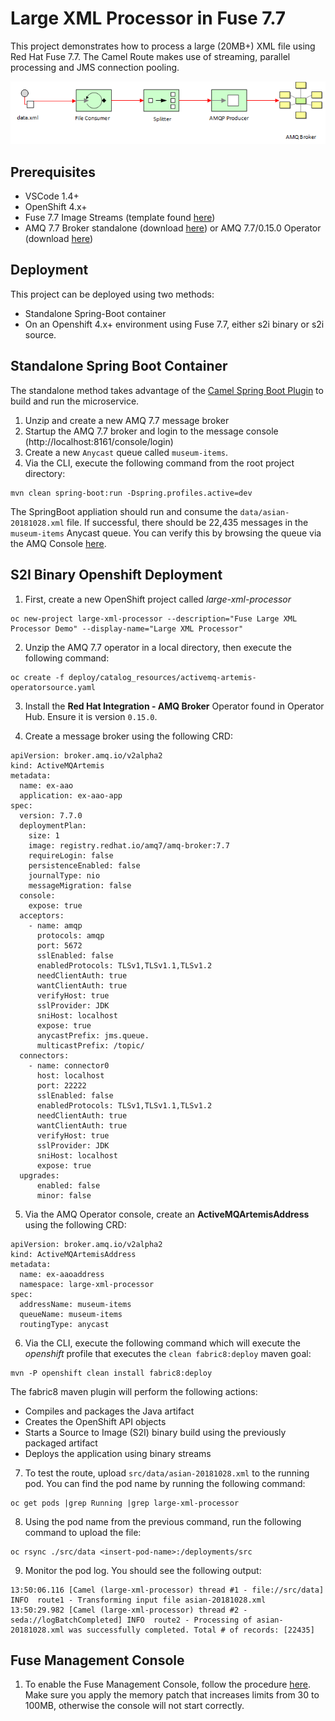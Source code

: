 Large XML Processor in Fuse 7.7
====================================

This project demonstrates how to process a large (20MB+) XML file using Red Hat Fuse 7.7.  The Camel Route makes use of streaming, parallel processing and JMS connection pooling.

![](images/diagram.png "Large XML Processor Flow")

## Prerequisites

- VSCode 1.4+
- OpenShift 4.x+
- Fuse 7.7 Image Streams (template found [here](https://raw.githubusercontent.com/jboss-fuse/application-templates/master/fis-image-streams.json))
- AMQ 7.7 Broker standalone (download [here](https://access.redhat.com/jbossnetwork/restricted/softwareDownload.html?softwareId=84211)) or AMQ 7.7/0.15.0 Operator (download [here](https://access.redhat.com/jbossnetwork/restricted/softwareDownload.html?softwareId=84161))

## Deployment

This project can be deployed using two methods:

* Standalone Spring-Boot container
* On an Openshift 4.x+ environment using Fuse 7.7, either s2i binary or s2i source.

## Standalone Spring Boot Container

The standalone method takes advantage of the [Camel Spring Boot Plugin](http://camel.apache.org/spring-boot.html) to build and run the microservice.

1. Unzip and create a new AMQ 7.7 message broker
2. Startup the AMQ 7.7 broker and login to the message console (http://localhost:8161/console/login)
3. Create a new `Anycast` queue called `museum-items`.
4. Via the CLI, execute the following command from the root project directory:

```
mvn clean spring-boot:run -Dspring.profiles.active=dev
```

The SpringBoot appliation should run and consume the `data/asian-20181028.xml` file.  If successful, there should be 22,435 messages in the `museum-items` Anycast queue.  You can verify this by browsing the queue via the AMQ Console [here](http://localhost:8161/console/login).

## S2I Binary Openshift Deployment

1. First, create a new OpenShift project called *large-xml-processor*

```
oc new-project large-xml-processor --description="Fuse Large XML Processor Demo" --display-name="Large XML Processor"
```

2. Unzip the AMQ 7.7 operator in a local directory, then execute the following command:

```
oc create -f deploy/catalog_resources/activemq-artemis-operatorsource.yaml
```

3. Install the **Red Hat Integration - AMQ Broker** Operator found in Operator Hub.  Ensure it is version `0.15.0`.

4. Create a message broker using the following CRD:

```
apiVersion: broker.amq.io/v2alpha2
kind: ActiveMQArtemis
metadata:
  name: ex-aao
  application: ex-aao-app
spec:
  version: 7.7.0
  deploymentPlan:
    size: 1
    image: registry.redhat.io/amq7/amq-broker:7.7
    requireLogin: false
    persistenceEnabled: false
    journalType: nio
    messageMigration: false
  console:
    expose: true
  acceptors:
    - name: amqp
      protocols: amqp
      port: 5672
      sslEnabled: false
      enabledProtocols: TLSv1,TLSv1.1,TLSv1.2
      needClientAuth: true
      wantClientAuth: true
      verifyHost: true
      sslProvider: JDK
      sniHost: localhost
      expose: true
      anycastPrefix: jms.queue.
      multicastPrefix: /topic/
  connectors:
    - name: connector0
      host: localhost
      port: 22222
      sslEnabled: false
      enabledProtocols: TLSv1,TLSv1.1,TLSv1.2
      needClientAuth: true
      wantClientAuth: true
      verifyHost: true
      sslProvider: JDK
      sniHost: localhost
      expose: true
  upgrades:
      enabled: false
      minor: false
```

5. Via the AMQ Operator console, create an **ActiveMQArtemisAddress** using the following CRD:

```
apiVersion: broker.amq.io/v2alpha2
kind: ActiveMQArtemisAddress
metadata:
  name: ex-aaoaddress
  namespace: large-xml-processor
spec:
  addressName: museum-items
  queueName: museum-items
  routingType: anycast
  ```

6. Via the CLI, execute the following command which will execute the *openshift* profile that executes the `clean fabric8:deploy` maven goal:

```
mvn -P openshift clean install fabric8:deploy
```

The fabric8 maven plugin will perform the following actions:

* Compiles and packages the Java artifact
* Creates the OpenShift API objects
* Starts a Source to Image (S2I) binary build using the previously packaged artifact
* Deploys the application using binary streams

7. To test the route, upload `src/data/asian-20181028.xml` to the running pod.  You can find the pod name by running the following command:

```
oc get pods |grep Running |grep large-xml-processor
```

8. Using the pod name from the previous command, run the following command to upload the file:

```
oc rsync ./src/data <insert-pod-name>:/deployments/src
```

9. Monitor the pod log.  You should see the following output:

```
13:50:06.116 [Camel (large-xml-processor) thread #1 - file://src/data] INFO  route1 - Transforming input file asian-20181028.xml
13:50:29.982 [Camel (large-xml-processor) thread #2 - seda://logBatchCompleted] INFO  route2 - Processing of asian-20181028.xml was successfully completed. Total # of records: [22435]
```

## Fuse Management Console

1. To enable the Fuse Management Console, follow the procedure [here](https://access.redhat.com/documentation/en-us/red_hat_fuse/7.7/html-single/managing_fuse/index#fuse-console-setup-openshift4).  Make sure you apply the memory patch that increases limits from 30 to 100MB, otherwise the console will not start correctly.
